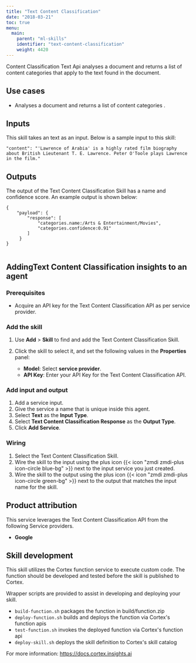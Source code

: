 ```yaml
---
title: "Text Content Classification"
date: "2018-03-21"
toc: true
menu:
  main:
    parent: "ml-skills"
    identifier: "text-content-classification"
    weight: 4420
---
```


Content Classification Text Api analyses a document and returns a list of content categories that apply to the text found in the document.

## Use cases
-  Analyses a document and returns a list of content categories  .



## Inputs
This skill takes an text as an input.
Below is a sample input to this skill:

```
"content": "'Lawrence of Arabia' is a highly rated film biography about British Lieutenant T. E. Lawrence. Peter O'Toole plays Lawrence in the film."
```


## Outputs
The output of the Text Content Classification Skill has a name and confidence score. An example output is shown below:

```
{
    "payload": {
        "response": [
            "categories.name:/Arts & Entertainment/Movies",
            "categories.confidence:0.91"
        ]
     }
}


```

## AddingText Content Classification insights to an agent
### Prerequisites
* Acquire an API key for the Text Content Classification API as per service provider.

### Add the skill
1. Use **Add** > **Skill** to find and add the Text Content Classification Skill.
1. Click the skill to select it, and set the following values in the **Properties** panel:
 
    * **Model**: Select **service provider**.
    * **API Key**: Enter your API Key for the Text Content Classification API.

### Add input and output
1. Add a service input.
1. Give the service a name that is unique inside this agent.
1. Select **Text** as the **Input Type**.
1. Select **Text Content Classification Response** as the **Output Type**.
1. Click **Add Service**.

### Wiring
1. Select the Text Content Classification Skill.
2. Wire the skill to the input using the plus icon {{< icon "zmdi zmdi-plus icon-circle blue-bg" >}} next to the input service you just created.
3. Wire the skill to the output using the plus icon {{< icon "zmdi zmdi-plus icon-circle green-bg" >}} next to the output that matches the input name for the skill.

## Product attribution
This service leverages the Text Content Classification API from the following Service providers.
* **Google**

## Skill development
This skill utilizes the Cortex function service to execute custom code.
The function should be developed and tested before the skill is published to Cortex.
  
Wrapper scripts are provided to assist in developing and deploying your skill.
* `build-function.sh` packages the function in build/function.zip
* `deploy-function.sh` builds and deploys the function via Cortex's function apis
* `test-function.sh` invokes the deployed function via Cortex's function api
* `deploy-skill.sh` deploys the skill definition to Cortex's skill catalog

For more information: https://docs.cortex.insights.ai
